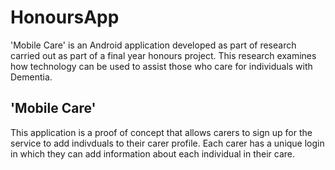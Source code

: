 # HonoursApp
'Mobile Care' is an Android application developed as part of research carried out as part of a final year honours project. This research examines how technology can be used to assist those who care for individuals with Dementia. 

## 'Mobile Care'
This application is a proof of concept that allows carers to sign up for the service to add indivduals to their carer profile. Each carer has a unique login in which they can add information about each individual in their care. 
